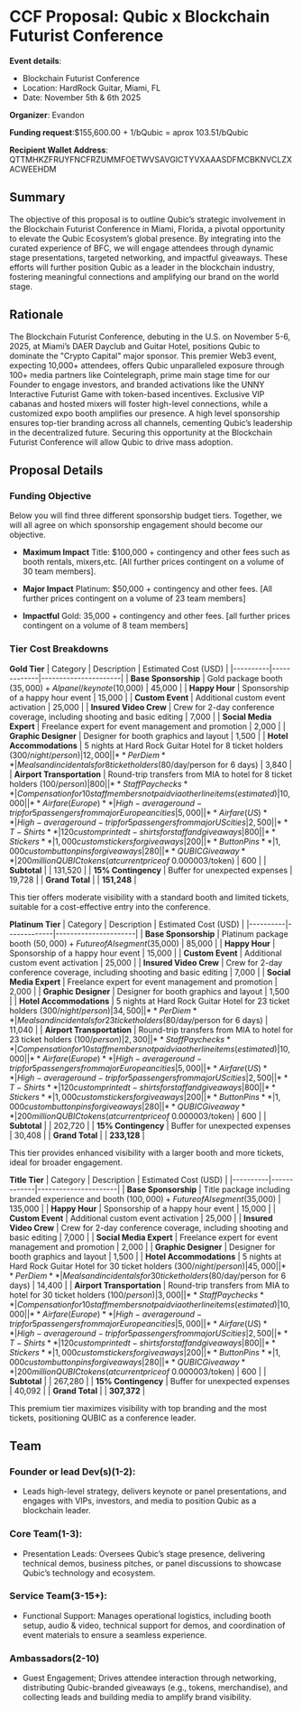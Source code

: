 # CCF Proposal: Qubic x Blockchain Futurist Conference
**Event details**: 
- Blockchain Futurist Conference
- Location: HardRock Guitar, Miami, FL
- Date: November 5th & 6th 2025

**Organizer**: Evandon

**Funding request**:$155,600.00 + 1/bQubic = aprox 103.51/bQubic

**Recipient Wallet Address**: QTTMHKZFRUYFNCFRZUMMFOETWVSAVGICTYVXAAASDFMCBKNVCLZXACWEEHDM 


## Summary
The objective of this proposal is to outline Qubic’s strategic involvement in the Blockchain Futurist Conference in Miami, Florida, a pivotal opportunity to elevate the Qubic Ecosystem’s global presence. By integrating into the curated experience of BFC, we will engage attendees through dynamic stage presentations, targeted networking, and impactful giveaways. These efforts will further position Qubic as a leader in the blockchain industry, fostering meaningful connections and amplifying our brand on the world stage.

## Rationale
 The Blockchain Futurist Conference, debuting in the U.S. on November 5-6, 2025, at Miami’s DAER Dayclub and Guitar Hotel, positions Qubic to dominate the "Crypto Capital" major sponsor. This premier Web3 event, expecting 10,000+ attendees, offers Qubic unparalleled exposure through 100+ media partners like Cointelegraph, prime main stage time for our Founder to engage investors, and branded activations like the UNNY Interactive Futurist Game with token-based incentives. Exclusive VIP cabanas and hosted mixers will foster high-level connections, while a customized expo booth amplifies our presence. A high level sponsorship ensures top-tier branding across all channels, cementing Qubic’s leadership in the decentralized future. Securing this opportunity at the Blockchain Futurist Conference will allow Qubic to drive mass adoption.

## Proposal Details
### Funding Objective

Below you will find three different sponsorship budget tiers. Together, we will all agree on which sponsorship engagement should become our objective. 

- **Maximum Impact** Title: $100,000 + contingency and other fees such as booth rentals, mixers,etc. [All further prices contingent on a volume of 30 team members].

- **Major Impact**  Platinum: $50,000 + contingency and other fees. [All further prices contingent on a volume of 23 team members]

- **Impactful** Gold: 35,000 + contingency and other fees. [all further prices contingent on a volume of 8 team members]

### Tier Cost Breakdowns

**Gold Tier**
| Category | Description | Estimated Cost (USD) |
|----------|-------------|----------------------|
| **Base Sponsorship** | Gold package booth ($35,000) + AI panel/keynote ($10,000) | 45,000 |
| **Happy Hour** | Sponsorship of a happy hour event | 15,000 |
| **Custom Event** | Additional custom event activation | 25,000 |
| **Insured Video Crew** | Crew for 2-day conference coverage, including shooting and basic editing | 7,000 |
| **Social Media Expert** | Freelance expert for event management and promotion | 2,000 |
| **Graphic Designer** | Designer for booth graphics and layout | 1,500 |
| **Hotel Accommodations** | 5 nights at Hard Rock Guitar Hotel for 8 ticket holders ($300/night/person) | 12,000 |
| **Per Diem** | Meals and incidentals for 8 ticket holders ($80/day/person for 6 days) | 3,840 |
| **Airport Transportation** | Round-trip transfers from MIA to hotel for 8 ticket holders ($100/person) | 800 |
| **Staff Paychecks** | Compensation for 10 staff members not paid via other line items (estimated) | 10,000 |
| **Airfare (Europe)** | High-average round-trip for 5 passengers from major European cities | 5,000 |
| **Airfare (US)** | High-average round-trip for 5 passengers from major US cities | 2,500 |
| **T-Shirts** | 120 custom printed t-shirts for staff and giveaways | 800 |
| **Stickers** | 1,000 custom stickers for giveaways | 200 |
| **Button Pins** | 1,000 custom button pins for giveaways | 280 |
| **QUBIC Giveaway** | 200 million QUBIC tokens (at current price of ~$0.000003/token) | 600 |
| **Subtotal** | | 131,520 |
| **15% Contingency** | Buffer for unexpected expenses | 19,728 |
| **Grand Total** | | **151,248** |

This tier offers moderate visibility with a standard booth and limited tickets, suitable for a cost-effective entry into the conference.

**Platinum Tier**
| Category | Description | Estimated Cost (USD) |
|----------|-------------|----------------------|
| **Base Sponsorship** | Platinum package booth ($50,000) + Future of AI segment ($35,000) | 85,000 |
| **Happy Hour** | Sponsorship of a happy hour event | 15,000 |
| **Custom Event** | Additional custom event activation | 25,000 |
| **Insured Video Crew** | Crew for 2-day conference coverage, including shooting and basic editing | 7,000 |
| **Social Media Expert** | Freelance expert for event management and promotion | 2,000 |
| **Graphic Designer** | Designer for booth graphics and layout | 1,500 |
| **Hotel Accommodations** | 5 nights at Hard Rock Guitar Hotel for 23 ticket holders ($300/night/person) | 34,500 |
| **Per Diem** | Meals and incidentals for 23 ticket holders ($80/day/person for 6 days) | 11,040 |
| **Airport Transportation** | Round-trip transfers from MIA to hotel for 23 ticket holders ($100/person) | 2,300 |
| **Staff Paychecks** | Compensation for 10 staff members not paid via other line items (estimated) | 10,000 |
| **Airfare (Europe)** | High-average round-trip for 5 passengers from major European cities | 5,000 |
| **Airfare (US)** | High-average round-trip for 5 passengers from major US cities | 2,500 |
| **T-Shirts** | 120 custom printed t-shirts for staff and giveaways | 800 |
| **Stickers** | 1,000 custom stickers for giveaways | 200 |
| **Button Pins** | 1,000 custom button pins for giveaways | 280 |
| **QUBIC Giveaway** | 200 million QUBIC tokens (at current price of ~$0.000003/token) | 600 |
| **Subtotal** | | 202,720 |
| **15% Contingency** | Buffer for unexpected expenses | 30,408 |
| **Grand Total** | | **233,128** |

This tier provides enhanced visibility with a larger booth and more tickets, ideal for broader engagement.

**Title Tier**
| Category | Description | Estimated Cost (USD) |
|----------|-------------|----------------------|
| **Base Sponsorship** | Title package including branded experience and booth ($100,000) + Future of AI segment ($35,000) | 135,000 |
| **Happy Hour** | Sponsorship of a happy hour event | 15,000 |
| **Custom Event** | Additional custom event activation | 25,000 |
| **Insured Video Crew** | Crew for 2-day conference coverage, including shooting and basic editing | 7,000 |
| **Social Media Expert** | Freelance expert for event management and promotion | 2,000 |
| **Graphic Designer** | Designer for booth graphics and layout | 1,500 |
| **Hotel Accommodations** | 5 nights at Hard Rock Guitar Hotel for 30 ticket holders ($300/night/person) | 45,000 |
| **Per Diem** | Meals and incidentals for 30 ticket holders ($80/day/person for 6 days) | 14,400 |
| **Airport Transportation** | Round-trip transfers from MIA to hotel for 30 ticket holders ($100/person) | 3,000 |
| **Staff Paychecks** | Compensation for 10 staff members not paid via other line items (estimated) | 10,000 |
| **Airfare (Europe)** | High-average round-trip for 5 passengers from major European cities | 5,000 |
| **Airfare (US)** | High-average round-trip for 5 passengers from major US cities | 2,500 |
| **T-Shirts** | 120 custom printed t-shirts for staff and giveaways | 800 |
| **Stickers** | 1,000 custom stickers for giveaways | 200 |
| **Button Pins** | 1,000 custom button pins for giveaways | 280 |
| **QUBIC Giveaway** | 200 million QUBIC tokens (at current price of ~$0.000003/token) | 600 |
| **Subtotal** | | 267,280 |
| **15% Contingency** | Buffer for unexpected expenses | 40,092 |
| **Grand Total** | | **307,372** |

This premium tier maximizes visibility with top branding and the most tickets, positioning QUBIC as a conference leader.
<!-- 
| Item | Cost (USD) |
|------|------------|
| "Title" sponsorship Package | $100,000 |
| 10% contigiency | $10,000 |
| Lodging Accomodations ($733 per night @ Hard Rock) | $33,000 |
| Airfare (from US & Europe @ $533 avg Round Trip) | $8000 |
| Per Diem (89 per day) | 4000 |
| Transportation to/from Airport ($40 round trip) | $600 |
| 1/bQubic | Market |
| **Total** | **$155,600 + 1/bQubic**| -->

## Team
### Founder or lead Dev(s)(1-2): 
- Leads high-level strategy, delivers keynote or panel presentations, and engages with VIPs, investors, and media to position Qubic as a blockchain leader.
### Core Team(1-3):
- Presentation Leads: Oversees Qubic’s stage presence, delivering technical demos, business pitches, or panel discussions to showcase Qubic’s technology and ecosystem.
### Service Team(3-15+):
- Functional Support: Manages operational logistics, including booth setup, audio & video, technical support for demos, and coordination of event materials to ensure a seamless experience.
### Ambassadors(2-10) 
- Guest Engagement; Drives attendee interaction through networking, distributing Qubic-branded giveaways (e.g., tokens, merchandise), and collecting leads and building media to amplify brand visibility.
